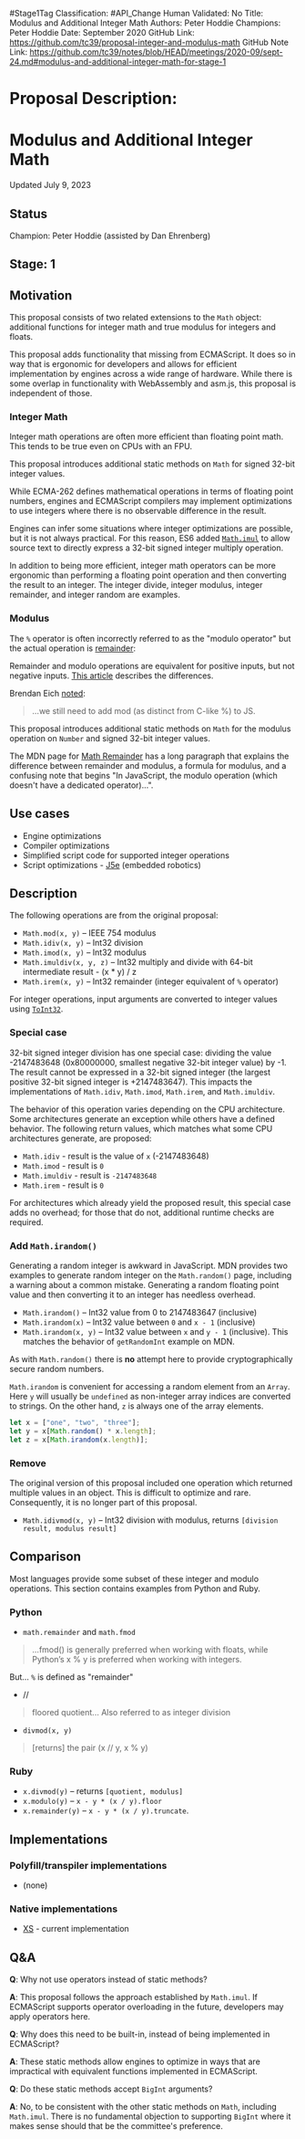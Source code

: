 #Stage1Tag
Classification: #API_Change
Human Validated: No
Title: Modulus and Additional Integer Math
Authors: Peter Hoddie
Champions: Peter Hoddie
Date: September 2020
GitHub Link: https://github.com/tc39/proposal-integer-and-modulus-math
GitHub Note Link: https://github.com/tc39/notes/blob/HEAD/meetings/2020-09/sept-24.md#modulus-and-additional-integer-math-for-stage-1

# Proposal Description:
# Modulus and Additional Integer Math
Updated July 9, 2023

## Status

Champion: Peter Hoddie (assisted by Dan Ehrenberg)

## Stage: 1

## Motivation
This proposal consists of two related extensions to the `Math` object: additional functions for integer math and true modulus for integers and floats.

This proposal adds functionality that missing from ECMAScript. It does so in way that is ergonomic for developers and allows for efficient implementation by engines across a wide range of hardware. While there is some overlap in functionality with WebAssembly and asm.js, this proposal is independent of those.

### Integer Math
Integer math operations are often more efficient than floating point math. This tends to be true even on CPUs with an FPU.

This proposal introduces additional static methods on `Math` for signed 32-bit integer values.

While ECMA-262 defines mathematical operations in terms of floating point numbers, engines and ECMAScript compilers may implement optimizations to use integers where there is no observable difference in the result.

Engines can infer some situations where integer optimizations are possible, but it is not always practical. For this reason, ES6 added [`Math.imul`](https://tc39.es/ecma262/#sec-math.imul) to allow source text to directly express a 32-bit signed integer multiply operation.

In addition to being more efficient, integer math operators can be more ergonomic than performing a floating point operation and then converting the result to an integer. The integer divide, integer modulus, integer remainder, and integer random are examples.

### Modulus
The `%` operator is often incorrectly referred to as the "modulo operator" but the actual operation is [remainder](https://tc39.es/ecma262/#sec-numeric-types-number-remainder):

Remainder and modulo operations are equivalent for positive inputs, but not negative inputs. [This article](https://rob.conery.io/2018/08/21/mod-and-remainder-are-not-the-same) describes the differences.

Brendan Eich [noted](https://twitter.com/BrendanEich/status/1295366640259874818):

> ...we still need to add mod (as distinct from C-like %) to JS.

This proposal introduces additional static methods on `Math` for the modulus operation on `Number` and signed 32-bit integer values.

The MDN page for [Math Remainder](https://developer.mozilla.org/en-US/docs/Web/JavaScript/Reference/Operators/Remainder) has a long paragraph that explains the difference between remainder and modulus, a formula for modulus, and a confusing note that begins "In JavaScript, the modulo operation (which doesn't have a dedicated operator)...".

## Use cases

- Engine optimizations
- Compiler optimizations
- Simplified script code for supported integer operations
- Script optimizations - [J5e](https://j5e.dev) (embedded robotics)

## Description

The following operations are from the original proposal:

- `Math.mod(x, y)` – IEEE 754 modulus
- `Math.idiv(x, y)` – Int32 division
- `Math.imod(x, y)` – Int32 modulus
- `Math.imuldiv(x, y, z)` – Int32 multiply and divide with 64-bit intermediate result -  (x * y) / z
- `Math.irem(x, y)` – Int32 remainder (integer equivalent of `%` operator)

For integer operations, input arguments are converted to integer values using [`ToInt32`](https://tc39.es/ecma262/#sec-toint32).

### Special case

32-bit signed integer division has one special case: dividing the value -2147483648 (0x80000000, smallest negative 32-bit integer value) by -1. The result cannot be expressed in a 32-bit signed integer (the largest positive 32-bit signed integer is +2147483647). This impacts the implementations of `Math.idiv`, `Math.imod`, `Math.irem`, and `Math.imuldiv`.

The behavior of this operation varies depending on the CPU architecture. Some architectures generate an exception while others have a defined behavior. The following return values, which matches what some CPU architectures generate, are proposed:

- `Math.idiv` - result is the value of `x` (-2147483648)
- `Math.imod` - result is `0`
- `Math.imuldiv` - result is `-2147483648`
- `Math.irem` - result is `0`

For architectures which already yield the proposed result, this special case adds no overhead; for those that do not, additional runtime checks are required.

### Add `Math.irandom()`

Generating a random integer is awkward in JavaScript. MDN provides two examples to generate random integer on the `Math.random()` page, including a warning about a common mistake. Generating a random floating point value and then converting it to an integer has needless overhead.

 - `Math.irandom()` – Int32 value from 0 to 2147483647 (inclusive)
 - `Math.irandom(x)` – Int32 value between `0` and `x - 1` (inclusive)
 - `Math.irandom(x, y)` – Int32 value between `x` and `y - 1` (inclusive). This matches the behavior of `getRandomInt` example on MDN.

As with `Math.random()` there is **no** attempt here to provide cryptographically secure random numbers.

`Math.irandom` is convenient for accessing a random element from an `Array`. Here `y` will usually be `undefined` as non-integer array indices are converted to strings. On the other hand, `z` is always one of the array elements.

```js
let x = ["one", "two", "three"];
let y = x[Math.random() * x.length];
let z = x[Math.irandom(x.length)];
```

### Remove

The original version of this proposal included one operation which returned multiple values in an object. This is difficult to optimize and rare. Consequently, it is no longer part of this proposal.

- `Math.idivmod(x, y)` – Int32 division with modulus, returns `[division result, modulus result]`

## Comparison

Most languages provide some subset of these integer and modulo operations. This section contains examples from Python and Ruby.

### Python

- `math.remainder` and `math.fmod`

> ...fmod() is generally preferred when working with floats, while Python’s x % y is preferred when working with integers.

But... `%` is defined as "remainder"

- //

> floored quotient... Also referred to as integer division

- `divmod(x, y)`

> [returns] the pair (x // y, x % y)

### Ruby

- `x.divmod(y)` – returns `[quotient, modulus]`
- `x.modulo(y)` – `x - y * (x / y).floor`
- `x.remainder(y)` – `x - y * (x / y).truncate`.

## Implementations

### Polyfill/transpiler implementations

- (none)

### Native implementations

- [XS](https://github.com/Moddable-OpenSource/moddable/blob/a7fc383c87d4d4d90e4d80af86994bcc899dcaf6/xs/sources/xsMath.c#L296-L405) - current implementation

## Q&A

**Q**: Why not use operators instead of static methods?

**A**: This proposal follows the approach established by `Math.imul`. If ECMAScript supports operator overloading in the future, developers may apply operators here.

**Q**: Why does this need to be built-in, instead of being implemented in ECMAScript?

**A**: These static methods allow engines to optimize in ways that are impractical with equivalent functions implemented in ECMAScript.

**Q**: Do these static methods accept `BigInt` arguments?

**A**: No, to be consistent with the other static methods on `Math`, including `Math.imul`. There is no fundamental objection to supporting `BigInt` where it makes sense should that be the committee's preference.
